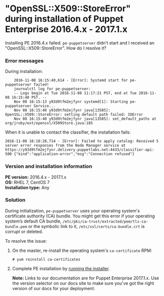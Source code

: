 # "OpenSSL::X509::StoreError" during installation of Puppet Enterprise 2016.4.x - 2017.1.x
<p>Installing PE 2016.4.x failed. <code>pe-puppetserver</code> didn’t start and I received an "OpenSSL::X509::StoreError". How do I resolve it?</p>
<h3 id="error-messages">Error messages</h3>
<p>During installation:</p>
<pre><code>    2016-11-08 16:15:40,614 - [Error]: Systemd start for pe-puppetserver failed!
    journalctl log for pe-puppetserver:
    -- Logs begin at Tue 2016-11-08 11:17:21 PST, end at Tue 2016-11-08 16:15:40 PST. --
    Nov 08 16:15:13 y93d9tfm2ejfynr systemd[1]: Starting pe-puppetserver Service...
    Nov 08 16:15:40 y93d9tfm2ejfynr java[13585]: OpenSSL::X509::StoreError: setting default path failed: IOError
    Nov 08 16:15:40 y93d9tfm2ejfynr java[13585]: set_default_paths at org/jruby/ext/openssl/X509Store.java:185</code></pre>
<p>When it is unable to contact the classifier, the installation fails:</p>
<p><code>2016-11-08 16:18:28,714 - [Error]: Failed to apply catalog: Received 5 server error responses from the Node Manager service at https://y93d9tfm2ejfynr.delivery.puppetlabs.net:4433/classifier-api: 500 {"kind":"application-error","msg":"Connection refused"}</code></p>
<h3 id="version-and-installation-information">Version and installation information</h3>
<p><strong>PE version:</strong> 2016.4.x - 2017.1.x<br> <strong>OS:</strong> RHEL 7, CentOS 7<br> <strong>Installation type:</strong> Any</p>
<h3 id="solution">Solution</h3>
<p>During initialization, <code>pe-puppetserver</code> uses your operating system's certificate authority (CA) bundle. You might get this error if your operating system’s default CA bundle, <code>/etc/pki/ca-trust/extracted/pem/tls-ca-bundle.pem</code> or the symbolic link to it, <code>/etc/ssl/certs/ca-bundle.crt</code> is corrupt or deleted.</p>
<p>To resolve the issue:</p>
<ol style="list-style-type: decimal;">
<li>
<p>On the master, re-install the operating system's <code>ca-certificate</code> RPM:</p>
<p><code># yum reinstall ca-certificates</code></p>
</li>
<li>
<p>Complete PE installation by <a href="https://github.com/puppetlabs/docs-archive/blob/8e8eeb11dc273f1ecb49851ecfac8440ca0eaa32/pe/2016.1/install_pe_mono.markdown" target="_self">running the installer</a>.</p>
<p><strong>Note:</strong> Links to our documentation are for Puppet Enterprise 2017.1.x. Use the version selector on our docs site to make sure you've got the right version of our docs for your deployment.</p>
</li>
</ol>
